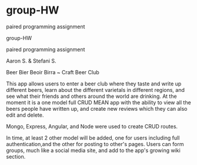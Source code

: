 # group-HW
paired programming assignment

group-HW

paired programming assignment

Aaron S. & Stefani S.

Beer Bier Beoir Birra ~ Craft Beer Club

This app allows users to enter a beer club where they taste and write up different beers, learn about the different varietals in different regions, and see what their friends and others around the world are drinking. At the moment it is a one model full CRUD MEAN app with the ability to view all the beers people have written up, and create new reviews which they can also edit and delete.

Mongo, Express, Angular, and Node were used to create CRUD routes.

In time, at least 2 other model will be added, one for users including full authentication,and the other for posting to other's pages. Users can form groups, much like a social media site, and add to the app's growing wiki section.
